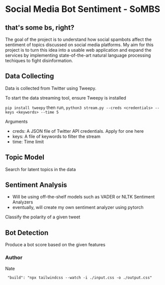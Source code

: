 # Social Media Bot Sentiment - SoMBS

## that's some bs, right?

 The goal of the project is to understand how social spambots affect the sentiment of topics discussed on social media platforms. My aim for this project is to turn this idea into a usable web application and expand the services by implementing state-of-the-art natural language processing techiques to fight disinformation. 

## Data Collecting

Data is collected from Twitter using Tweepy. 

To start the data streaming tool, ensure Tweepy is installed

`pip install tweepy` then run,
`python3 stream.py --creds <credentials> --keys <keywords> --time 5`

Arguments
- creds: A JSON file of Twitter API credentials. Apply for one here
- keys: A file of keywords to filter the stream
- time: Time limit

## Topic Model

Search for latent topics in the data

## Sentiment Analysis

* Will be using off-the-shelf models such as VADER or NLTK Sentiment Analyzers
* eventually, will create my own sentiment analyzer using pytorch

Classify the polarity of a given tweet

## Bot Detection

Produce a bot score based on the given features


### Author
Nate

   ` "build": "npx tailwindcss --watch -i ./input.css -o ./output.css"`
